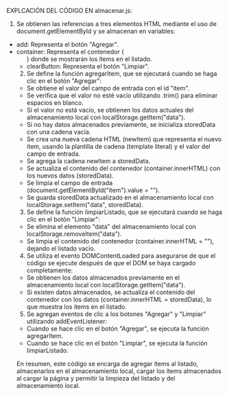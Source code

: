 EXPLCACIÓN DEL CÓDIGO EN almacenar.js:

1. Se obtienen las referencias a tres elementos HTML mediante el uso de document.getElementById y se almacenan en variables:

- add: Representa el botón "Agregar".
- container: Representa el contenedor (<ul>) donde se mostrarán los ítems en el listado.
- clearButton: Representa el botón "Limpiar".

2. Se define la función agregarItem, que se ejecutará cuando se haga clic en el botón "Agregar":

- Se obtiene el valor del campo de entrada con el id "item".
- Se verifica que el valor no esté vacío utilizando .trim() para eliminar espacios en blanco.
- Si el valor no está vacío, se obtienen los datos actuales del almacenamiento local con localStorage.getItem("data").
- Si no hay datos almacenados previamente, se inicializa storedData con una cadena vacía.
- Se crea una nueva cadena HTML (newItem) que representa el nuevo ítem, usando la plantilla de cadena (template literal) y el valor del campo de entrada.
- Se agrega la cadena newItem a storedData.
- Se actualiza el contenido del contenedor (container.innerHTML) con los nuevos datos (storedData).
- Se limpia el campo de entrada (document.getElementById("item").value = "").
- Se guarda storedData actualizado en el almacenamiento local con localStorage.setItem("data", storedData).

3. Se define la función limpiarListado, que se ejecutará cuando se haga clic en el botón "Limpiar":

- Se elimina el elemento "data" del almacenamiento local con localStorage.removeItem("data").
- Se limpia el contenido del contenedor (container.innerHTML = ""), dejando el listado vacío.

4. Se utiliza el evento DOMContentLoaded para asegurarse de que el código se ejecute después de que el DOM se haya cargado completamente:

- Se obtienen los datos almacenados previamente en el almacenamiento local con localStorage.getItem("data").
- Si existen datos almacenados, se actualiza el contenido del contenedor con los datos (container.innerHTML = storedData), lo que muestra los ítems en el listado.

5. Se agregan eventos de clic a los botones "Agregar" y "Limpiar" utilizando addEventListener:

- Cuando se hace clic en el botón "Agregar", se ejecuta la función agregarItem.
- Cuando se hace clic en el botón "Limpiar", se ejecuta la función limpiarListado.

En resumen, este código se encarga de agregar ítems al listado, almacenarlos en el almacenamiento local, cargar los ítems almacenados al cargar la página y permitir la limpieza del listado y del almacenamiento local.